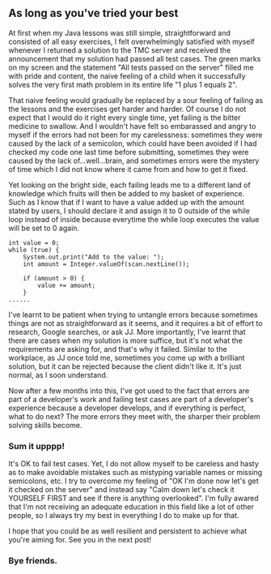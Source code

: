 
## As long as you've tried your best

At first when my Java lessons was still simple, straightforward and consisted of all easy exercises, I felt overwhelmingly satisfied with myself whenever I returned a solution to the TMC server and received the announcement that my solution had passed all test cases. The green marks on my screen and the statement "All tests passed on the server" filled me with pride and content, the naive feeling of a child when it successfully solves the very first math problem in its entire life "1 plus 1 equals 2". 

That naive feeling would gradually be replaced by a sour feeling of failing as the lessons and the exercises get harder and harder. Of course I do not expect that I would do it right every single time, yet failing is the bitter medicine to swallow. And I wouldn't have felt so embarassed and angry to myself if the errors had not been for my carelessness: sometimes they were caused by the lack of a semicolon, which could have been avoided if I had checked my code one last time before submitting, sometimes they were caused by the lack of...well...brain, and sometimes errors were the mystery of time which I did not know where it came from and how to get it fixed.  

Yet looking on the bright side, each failing leads me to a different land of knowledge which fruits will then be added to my basket of experience. Such as I know that if I want to have a value added up with the amount stated by users, I should declare it and assign it to 0 outside of the while loop instead of inside because everytime the while loop executes the value will be set to 0 again. 

```
int value = 0;
while (true) {
    System.out.print("Add to the value: ");
    int amount = Integer.valueOf(scan.nextLine());

    if (amount > 0) {
        value += amount;
    }
......
```

I've learnt to be patient when trying to untangle errors because sometimes things are not as straightforward as it seems, and it requires a bit of effort to research, Google searches, or ask JJ. More importantly, I've learnt that there are cases when my solution is more suffice, but it's not what the requirements are asking for, and that's why it failed. Similar to the workplace, as JJ once told me, sometimes you come up with a brilliant solution, but it can be rejected because the client didn't like it. It's just normal, as I soon understand.

Now after a few months into this, I've got used to the fact that errors are part of a developer's work and failing test cases are part of a developer's experience because a developer develops, and if everything is perfect, what to do next? The more errors they meet with, the sharper their problem solving skills become. 

### Sum it upppp!

It's OK to fail test cases. Yet, I do not allow myself to be careless and hasty as to make avoidable mistakes such as mistyping variable names or missing semicolons, etc. I try to overcome my feeling of "OK I'm done now let's get it checked on the server" and instead say "Calm down let's check it YOURSELF FIRST and see if there is anything overlooked". I'm fully awared that I'm not receiving an adequate education in this field like a lot of other people, so I always try my best in everything I do to make up for that. 

I hope that you could be as well resilient and persistent to achieve what you're aiming for. See you in the next post!

### Bye friends.     
